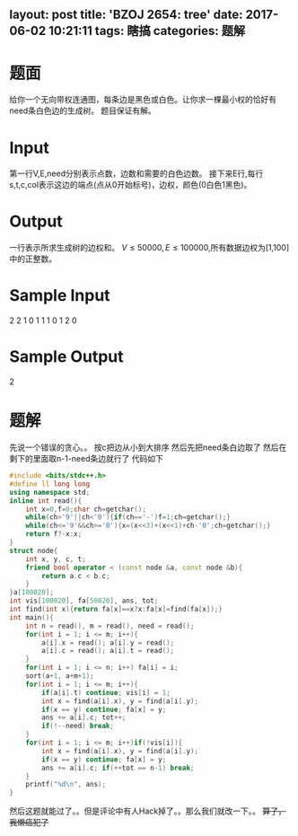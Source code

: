 layout: post
title: 'BZOJ 2654: tree'
date: 2017-06-02 10:21:11
tags: 瞎搞
categories: 题解
---
# 题面
给你一个无向带权连通图，每条边是黑色或白色。让你求一棵最小权的恰好有need条白色边的生成树。
题目保证有解。

# Input
第一行V,E,need分别表示点数，边数和需要的白色边数。
接下来E行,每行s,t,c,col表示这边的端点(点从0开始标号)，边权，颜色(0白色1黑色)。

# Output
一行表示所求生成树的边权和。
$V\leq 50000,E\leq 100000$,所有数据边权为[1,100]中的正整数。


# Sample Input
2 2 1
0 1 1 1
0 1 2 0

# Sample Output
2

# 题解
先说一个错误的贪心。。
按c把边从小到大排序
然后先把need条白边取了
然后在剩下的里面取n-1-need条边就行了
代码如下
```cpp
#include <bits/stdc++.h>
#define ll long long
using namespace std;
inline int read(){
	int x=0,f=0;char ch=getchar();
	while(ch>'9'||ch<'0'){if(ch=='-')f=1;ch=getchar();}
	while(ch<='9'&&ch>='0'){x=(x<<3)+(x<<1)+ch-'0';ch=getchar();}
	return f?-x:x;
}
struct node{
	int x, y, c, t;
	friend bool operator < (const node &a, const node &b){
		return a.c < b.c;
	}
}a[100020];
int vis[100020], fa[50020], ans, tot;
int find(int x){return fa[x]==x?x:fa[x]=find(fa[x]);}
int main(){
	int n = read(), m = read(), need = read();
	for(int i = 1; i <= m; i++){
		a[i].x = read(); a[i].y = read();
		a[i].c = read(); a[i].t = read();
	}
	for(int i = 1; i <= n; i++) fa[i] = i;
	sort(a+1, a+m+1);
	for(int i = 1; i <= m; i++){
		if(a[i].t) continue; vis[i] = 1;
		int x = find(a[i].x), y = find(a[i].y);
		if(x == y) continue; fa[x] = y;
		ans += a[i].c; tot++;
		if(!--need) break;
	}
	for(int i = 1; i <= m; i++)if(!vis[i]){
		int x = find(a[i].x), y = find(a[i].y);
		if(x == y) continue; fa[x] = y;
		ans += a[i].c; if(++tot == n-1) break;
	}
	printf("%d\n", ans);
}
```
然后这题就能过了。。但是评论中有人Hack掉了。。那么我们就改一下。。
~~算了，我懒癌犯了~~